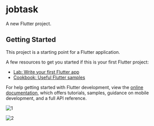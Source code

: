 # jobtask

A new Flutter project.

## Getting Started

This project is a starting point for a Flutter application.

A few resources to get you started if this is your first Flutter project:

- [Lab: Write your first Flutter app](https://docs.flutter.dev/get-started/codelab)
- [Cookbook: Useful Flutter samples](https://docs.flutter.dev/cookbook)

For help getting started with Flutter development, view the
[online documentation](https://docs.flutter.dev/), which offers tutorials,
samples, guidance on mobile development, and a full API reference.

![1](https://github.com/hello-saif/Learn_Skill/assets/101374729/20a86027-1b69-43b2-824d-ffe5286a2712)

![2](https://github.com/hello-saif/Learn_Skill/assets/101374729/8b53cc25-3960-4e3e-9218-170e4f0b0224)


